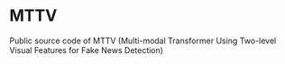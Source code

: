# MTTV
Public source code of MTTV (Multi-modal Transformer Using Two-level Visual Features for Fake News Detection)
